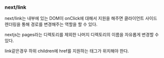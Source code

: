 
### next/link

next/link는 내부에 있는 DOM이 onClick에 대해서 지원을 해주면 클라이언트 사이드 렌더링을 통해 경로를 변경해주는 역할을 할 수 있다.


nextjs는 pages라는 디렉토리를 제외한 나머지 디렉토리의 이름을 자유롭게 변경할 수 있다.

link같은경우 하위 children에 href를 지원하는 태그가 위치해야 한다.